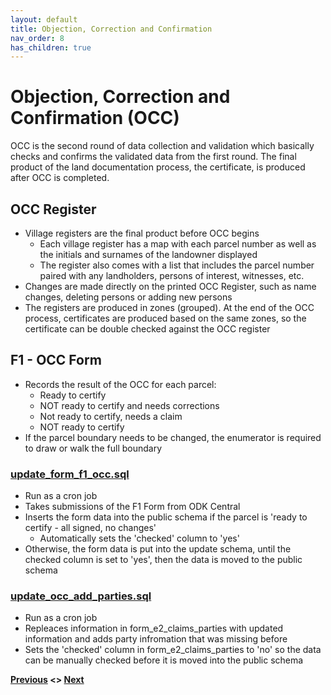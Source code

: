 ```yaml
---
layout: default
title: Objection, Correction and Confirmation
nav_order: 8
has_children: true
---
```

# Objection, Correction and Confirmation (OCC)

OCC is the second round of data collection and validation which basically checks and confirms the validated data from the first round. The final product of the land documentation process, the certificate, is produced after OCC is completed. 

## OCC Register
- Village registers are the final product before OCC begins
    - Each village register has a map with each parcel number as well as the initials and surnames of the landowner displayed
    - The register also comes with a list that includes the parcel number paired with any landholders, persons of interest, witnesses, etc.
- Changes are made directly on the printed OCC Register, such as name changes, deleting persons or adding new persons
- The registers are produced in zones (grouped). At the end of the OCC process, certificates are produced based on the same zones, so the certificate can be double checked against the OCC register

## F1 - OCC Form
- Records the result of the OCC for each parcel:
    - Ready to certify
    - NOT ready to certify and needs corrections
    - Not ready to certify, needs a claim
    - NOT ready to certify
- If the parcel boundary needs to be changed, the enumerator is required to draw or walk the full boundary  

### [update_form_f1_occ.sql](../General_Assets/update_form_f1_occ.sql)
- Run as a cron job
- Takes submissions of the F1 Form from ODK Central
- Inserts the form data into the public schema if the parcel is 'ready to certify - all signed, no changes'
    - Automatically sets the 'checked' column to 'yes'
- Otherwise, the form data is put into the update schema, until the checked column is set to 'yes', then the data is moved to the public schema

### [update_occ_add_parties.sql](../General_Assets/update_occ_add_parties.sql)
- Run as a cron job
- Repleaces information in form_e2_claims_parties with updated information and adds party infromation that was missing before
- Sets the 'checked' column in form_e2_claims_parties to 'no' so the data can be manually checked before it is moved into the public schema

**[Previous](/Pages/Party_Validation.html) <> [Next](OCC_Updates_GUI.html)**